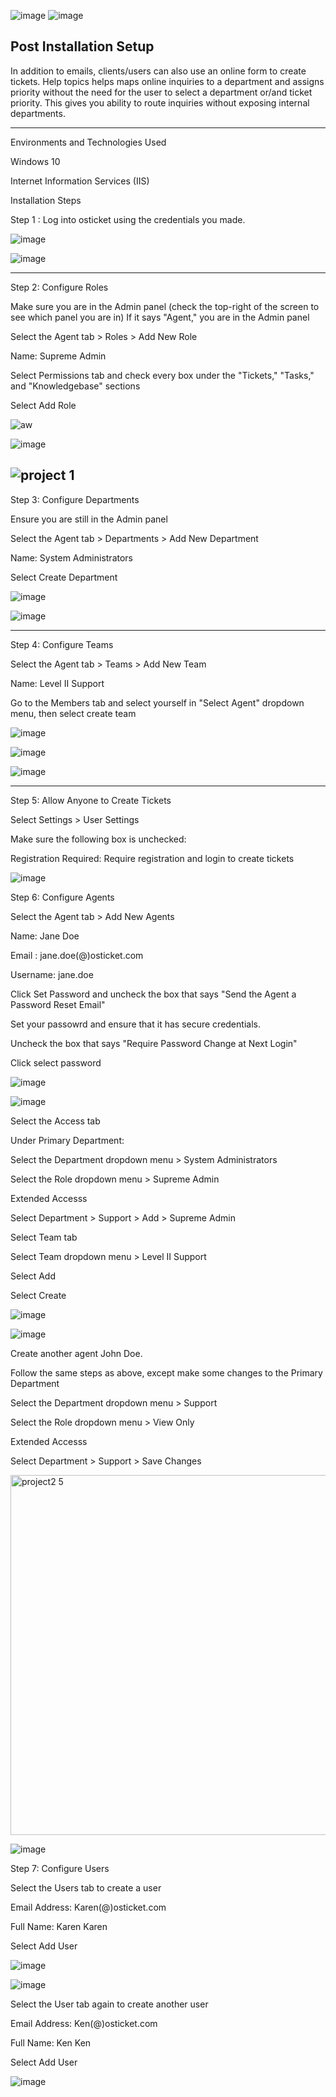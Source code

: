 ![image](https://github.com/PeterCodyLeon/post-install-config/assets/161895166/1388cd14-d787-4154-9738-eb8757144c62)
![image](https://github.com/PeterCodyLeon/post-install-config/assets/161895166/ebe91775-55c0-4c17-b51c-0dd7329980ed)


Post Installation Setup
-----------


In addition to emails, clients/users can also use an online form to create tickets. Help topics helps maps online inquiries to a department and assigns priority without the need for the user to select a department or/and ticket priority. This gives you ability to route inquiries without exposing internal departments.



-----------
Environments and Technologies Used

Windows 10

Internet Information Services (IIS)



Installation Steps

Step 1 : Log into osticket using the credentials you made. 



![image](https://github.com/PeterCodyLeon/post-install-config/assets/161895166/73293075-cc67-4291-87a3-12b4d2525ae7)



![image](https://github.com/PeterCodyLeon/osticket-prereqs/assets/161895166/9f5bd5d8-b2f7-4761-a958-45d8389ce1a3)

-----------

Step 2: Configure Roles

Make sure you are in the Admin panel (check the top-right of the screen to see which panel you are in)
If it says "Agent," you are in the Admin panel

Select the Agent tab > Roles > Add New Role

Name: Supreme Admin

Select Permissions tab and check every box under the "Tickets," "Tasks," and "Knowledgebase" sections

Select Add Role

![aw](https://github.com/PeterCodyLeon/post-install-config/assets/161895166/a3d47e98-7377-4d94-9bcb-bf7ae3bb0279)

![image](https://github.com/PeterCodyLeon/post-install-config/assets/161895166/8a05d621-c0de-4573-b16e-3e1f02c0cfd2)


![project 1](https://github.com/PeterCodyLeon/post-install-config/assets/161895166/cab65cec-aaca-4c59-b385-cf7aebf866ca)
-----------

Step 3: Configure Departments

Ensure you are still in the Admin panel

Select the Agent tab > Departments > Add New Department

Name: System Administrators

Select Create Department

![image](https://github.com/PeterCodyLeon/post-install-config/assets/161895166/c63ebd21-b31f-4a1a-854e-f30b6b081a85)


![image](https://github.com/PeterCodyLeon/post-install-config/assets/161895166/bd7904ec-e4d5-4419-9c9b-99c29aa0d765)

-----------


Step 4: Configure Teams

Select the Agent tab > Teams > Add New Team

Name: Level II Support

Go to the Members tab and select yourself in "Select Agent" dropdown menu, then select create team

![image](https://github.com/PeterCodyLeon/post-install-config/assets/161895166/c7b02b19-894c-4af1-ba8a-495bd7da9e83)


![image](https://github.com/PeterCodyLeon/post-install-config/assets/161895166/a3648c83-0e1c-4758-81b7-41b4a2c63e05)


![image](https://github.com/PeterCodyLeon/post-install-config/assets/161895166/80dd8eeb-ea5c-417d-aa94-94ad1d496f44)

-----------

Step 5: Allow Anyone to Create Tickets

Select Settings > User Settings

Make sure the following box is unchecked:

Registration Required: Require registration and login to create tickets


![image](https://github.com/PeterCodyLeon/post-install-config/assets/161895166/ba04427e-69ef-48f3-a498-fab424510a23)


Step 6: Configure Agents

Select the Agent tab > Add New Agents

Name: Jane Doe

Email : jane.doe(@)osticket.com

Username: jane.doe

Click Set Password and uncheck the box that says "Send the Agent a Password Reset Email"

Set your passowrd and ensure that it has secure credentials.

Uncheck the box that says "Require Password Change at Next Login"

Click select password

![image](https://github.com/PeterCodyLeon/post-install-config/assets/161895166/6b844424-1e5a-4556-bf39-6bf93b9cd12a)

![image](https://github.com/PeterCodyLeon/post-install-config/assets/161895166/59b42166-ad95-4cbc-b6ba-3a0c7118a79e)


Select the Access tab

Under Primary Department:

Select the Department dropdown menu > System Administrators

Select the Role dropdown menu > Supreme Admin

Extended Accesss

Select Department > Support > Add > Supreme Admin

Select Team tab

Select Team dropdown menu > Level II Support

Select Add

Select Create

![image](https://github.com/PeterCodyLeon/post-install-config/assets/161895166/74fd9e9b-a553-4308-9b85-82dc53adfb0d)


![image](https://github.com/PeterCodyLeon/post-install-config/assets/161895166/80969693-d89e-4f4d-83a3-698f524e90c5)


Create another agent John Doe.

Follow the same steps as above, except make some changes to the Primary Department

Select the Department dropdown menu > Support

Select the Role dropdown menu > View Only

Extended Accesss

Select Department > Support > Save Changes


<img width="576" alt="project2 5" src="https://github.com/PeterCodyLeon/post-install-config/assets/161895166/c83589be-5433-4d93-99a9-6a03773b4e32">


![image](https://github.com/PeterCodyLeon/post-install-config/assets/161895166/c2c53693-3792-4177-8330-e9508246b3d2)


Step 7: Configure Users

Select the Users tab to create a user

Email Address: Karen(@)osticket.com

Full Name: Karen Karen

Select Add User

![image](https://github.com/PeterCodyLeon/post-install-config/assets/161895166/4f7e12d7-84e7-4985-9876-f9a654ab1a78)


![image](https://github.com/PeterCodyLeon/post-install-config/assets/161895166/d683b68c-da60-4d68-84c7-789fb11769b3)


Select the User tab again to create another user

Email Address: Ken(@)osticket.com

Full Name: Ken Ken

Select Add User

![image](https://github.com/PeterCodyLeon/post-install-config/assets/161895166/c834c58c-c50e-4183-801c-f0adfd02e028)



